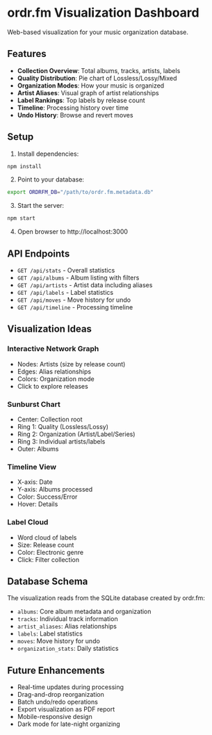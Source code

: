 # ordr.fm Visualization Dashboard

Web-based visualization for your music organization database.

## Features

- **Collection Overview**: Total albums, tracks, artists, labels
- **Quality Distribution**: Pie chart of Lossless/Lossy/Mixed
- **Organization Modes**: How your music is organized
- **Artist Aliases**: Visual graph of artist relationships
- **Label Rankings**: Top labels by release count
- **Timeline**: Processing history over time
- **Undo History**: Browse and revert moves

## Setup

1. Install dependencies:
```bash
npm install
```

2. Point to your database:
```bash
export ORDRFM_DB="/path/to/ordr.fm.metadata.db"
```

3. Start the server:
```bash
npm start
```

4. Open browser to http://localhost:3000

## API Endpoints

- `GET /api/stats` - Overall statistics
- `GET /api/albums` - Album listing with filters
- `GET /api/artists` - Artist data including aliases
- `GET /api/labels` - Label statistics
- `GET /api/moves` - Move history for undo
- `GET /api/timeline` - Processing timeline

## Visualization Ideas

### Interactive Network Graph
- Nodes: Artists (size by release count)
- Edges: Alias relationships
- Colors: Organization mode
- Click to explore releases

### Sunburst Chart
- Center: Collection root
- Ring 1: Quality (Lossless/Lossy)
- Ring 2: Organization (Artist/Label/Series)
- Ring 3: Individual artists/labels
- Outer: Albums

### Timeline View
- X-axis: Date
- Y-axis: Albums processed
- Color: Success/Error
- Hover: Details

### Label Cloud
- Word cloud of labels
- Size: Release count
- Color: Electronic genre
- Click: Filter collection

## Database Schema

The visualization reads from the SQLite database created by ordr.fm:

- `albums`: Core album metadata and organization
- `tracks`: Individual track information
- `artist_aliases`: Alias relationships
- `labels`: Label statistics
- `moves`: Move history for undo
- `organization_stats`: Daily statistics

## Future Enhancements

- Real-time updates during processing
- Drag-and-drop reorganization
- Batch undo/redo operations
- Export visualization as PDF report
- Mobile-responsive design
- Dark mode for late-night organizing